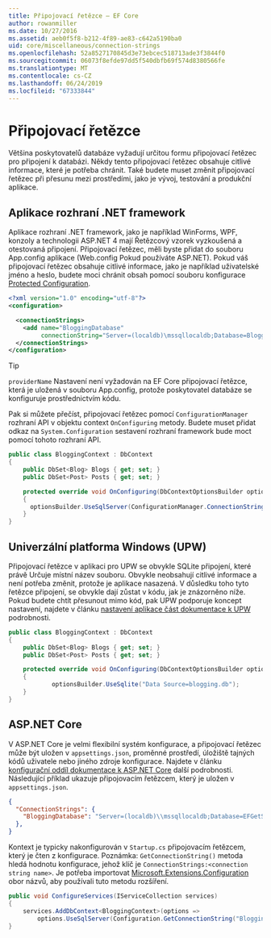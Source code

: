```yaml
---
title: Připojovací řetězce – EF Core
author: rowanmiller
ms.date: 10/27/2016
ms.assetid: aeb0f5f8-b212-4f89-ae83-c642a5190ba0
uid: core/miscellaneous/connection-strings
ms.openlocfilehash: 52a8527170845d3e73ebcec518713ade3f3844f0
ms.sourcegitcommit: 06073f8efde97dd5f540dbfb69f574d8380566fe
ms.translationtype: MT
ms.contentlocale: cs-CZ
ms.lasthandoff: 06/24/2019
ms.locfileid: "67333844"
---
```

# <a name="connection-strings"></a>Připojovací řetězce

Většina poskytovatelů databáze vyžadují určitou formu připojovací řetězec pro připojení k databázi. Někdy tento připojovací řetězec obsahuje citlivé informace, které je potřeba chránit. Také budete muset změnit připojovací řetězec při přesunu mezi prostředími, jako je vývoj, testování a produkční aplikace.

## <a name="net-framework-applications"></a>Aplikace rozhraní .NET framework

Aplikace rozhraní .NET framework, jako je například WinForms, WPF, konzoly a technologii ASP.NET 4 mají Řetězcový vzorek vyzkoušená a otestovaná připojení. Připojovací řetězec, měli byste přidat do souboru App.config aplikace (Web.config Pokud používáte ASP.NET). Pokud váš připojovací řetězec obsahuje citlivé informace, jako je například uživatelské jméno a heslo, budete moci chránit obsah pomocí souboru konfigurace [Protected Configuration](https://docs.microsoft.com/dotnet/framework/data/adonet/connection-strings-and-configuration-files#encrypting-configuration-file-sections-using-protected-configuration).

``` xml
<?xml version="1.0" encoding="utf-8"?>
<configuration>

  <connectionStrings>
    <add name="BloggingDatabase"
         connectionString="Server=(localdb)\mssqllocaldb;Database=Blogging;Trusted_Connection=True;" />
  </connectionStrings>
</configuration>
```

> [!TIP]  
> `providerName` Nastavení není vyžadován na EF Core připojovací řetězce, která je uložená v souboru App.config, protože poskytovatel databáze se konfiguruje prostřednictvím kódu.

Pak si můžete přečíst, připojovací řetězec pomocí `ConfigurationManager` rozhraní API v objektu context `OnConfiguring` metody. Budete muset přidat odkaz na `System.Configuration` sestavení rozhraní framework bude moct pomocí tohoto rozhraní API.

``` csharp
public class BloggingContext : DbContext
{
    public DbSet<Blog> Blogs { get; set; }
    public DbSet<Post> Posts { get; set; }

    protected override void OnConfiguring(DbContextOptionsBuilder optionsBuilder)
    {
      optionsBuilder.UseSqlServer(ConfigurationManager.ConnectionStrings["BloggingDatabase"].ConnectionString);
    }
}
```

## <a name="universal-windows-platform-uwp"></a>Univerzální platforma Windows (UPW)

Připojovací řetězce v aplikaci pro UPW se obvykle SQLite připojení, které právě Určuje místní název souboru. Obvykle neobsahují citlivé informace a není potřeba změnit, protože je aplikace nasazená. V důsledku toho tyto řetězce připojení, se obvykle dají zůstat v kódu, jak je znázorněno níže. Pokud budete chtít přesunout mimo kód, pak UPW podporuje koncept nastavení, najdete v článku [nastavení aplikace část dokumentace k UPW](https://docs.microsoft.com/windows/uwp/app-settings/store-and-retrieve-app-data) podrobnosti.

``` csharp
public class BloggingContext : DbContext
{
    public DbSet<Blog> Blogs { get; set; }
    public DbSet<Post> Posts { get; set; }

    protected override void OnConfiguring(DbContextOptionsBuilder optionsBuilder)
    {
            optionsBuilder.UseSqlite("Data Source=blogging.db");
    }
}
```

## <a name="aspnet-core"></a>ASP.NET Core

V ASP.NET Core je velmi flexibilní systém konfigurace, a připojovací řetězec může být uložen v `appsettings.json`, proměnné prostředí, úložiště tajných kódů uživatele nebo jiného zdroje konfigurace. Najdete v článku [konfigurační oddíl dokumentace k ASP.NET Core](https://docs.asp.net/en/latest/fundamentals/configuration.html) další podrobnosti. Následující příklad ukazuje připojovacím řetězcem, který je uložen v `appsettings.json`.

``` json
{
  "ConnectionStrings": {
    "BloggingDatabase": "Server=(localdb)\\mssqllocaldb;Database=EFGetStarted.ConsoleApp.NewDb;Trusted_Connection=True;"
  },
}
```

Kontext je typicky nakonfigurován v `Startup.cs` připojovacím řetězcem, který je čten z konfigurace. Poznámka: `GetConnectionString()` metoda hledá hodnotu konfigurace, jehož klíč je `ConnectionStrings:<connection string name>`. Je potřeba importovat [Microsoft.Extensions.Configuration](https://docs.microsoft.com/dotnet/api/microsoft.extensions.configuration) obor názvů, aby používali tuto metodu rozšíření.

``` csharp
public void ConfigureServices(IServiceCollection services)
{
    services.AddDbContext<BloggingContext>(options =>
        options.UseSqlServer(Configuration.GetConnectionString("BloggingDatabase")));
}
```
